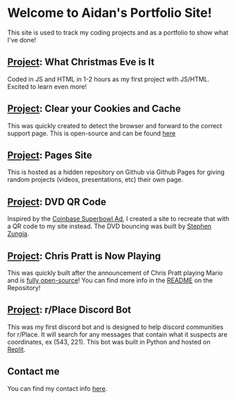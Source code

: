 <link rel="apple-touch-icon" sizes="180x180" href="/apple-touch-icon.png">
<link rel="icon" type="image/png" sizes="32x32" href="/favicon-32x32.png">
<link rel="icon" type="image/png" sizes="16x16" href="/favicon-16x16.png">
<link rel="manifest" href="/site.webmanifest">
<link rel="mask-icon" href="/safari-pinned-tab.svg" color="#5bbad5">
<meta name="msapplication-TileColor" content="#2b5797">
<meta name="theme-color" content="#ffffff">

# Welcome to Aidan's Portfolio Site!

This site is used to track my coding projects and as a portfolio to show what I've done!

## [Project](https://whatchristmaseveisit.com): What Christmas Eve is It

Coded in JS and HTML in 1-2 hours as my first project with JS/HTML. Excited to learn even more!

## [Project](https://clearyourcookiesandcache.com): Clear your Cookies and Cache

This was quickly created to detect the browser and forward to the correct support page. This is open-source and can be found [here](https://github.com/aidancomi/clearyourcookiesandcache)

## [Project](https://comi.page/example): Pages Site

This is hosted as a hidden repository on Github via Github Pages for giving random projects (videos, presentations, etc) their own page.

## [Project](https://comi.page/dvd/): DVD QR Code

Inspired by the [Coinbase Superbowl Ad](https://www.theverge.com/2022/2/13/22932397/coinbases-qr-code-super-bowl-ad-app-crash), I created a site to recreate that with a QR code to my site instead. The DVD bouncing was built by [Stephen Zungia](https://codepen.io/stezu/pen/DyGWrV).

## [Project](https://chrisprattisnowplaying.com): Chris Pratt is Now Playing

This was quickly built after the announcement of Chris Pratt playing Mario and is [fully open-source](https://github.com/aidancomi/chrisprattisnowplaying)! You can find more info in the [README](https://github.com/aidancomi/chrisprattisnowplaying#readme) on the Repository!

## [Project](https://github.com/aidancomi/r-placebot): r/Place Discord Bot

This was my first discord bot and is designed to help discord communities for r/Place. It will search for any messages that contain what it suspects are coordinates, ex (543, 221).  This bot was built in Python and hosted on [Replit](https://replit.com/@aidancomi/rPlace-Bot).

## Contact me

You can find my contact info [here](/contact).
